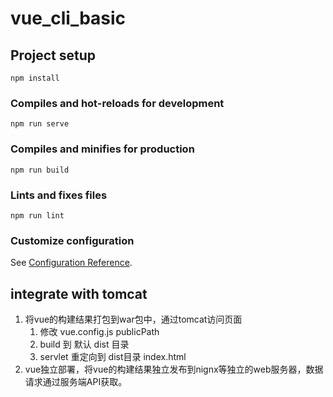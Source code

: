 # vue_cli_basic

## Project setup
```
npm install
```

### Compiles and hot-reloads for development
```
npm run serve
```

### Compiles and minifies for production
```
npm run build
```

### Lints and fixes files
```
npm run lint
```

### Customize configuration
See [Configuration Reference](https://cli.vuejs.org/config/).


## integrate with tomcat
1. 将vue的构建结果打包到war包中，通过tomcat访问页面
   1. 修改 vue.config.js publicPath
   2. build 到 默认 dist 目录
   3. servlet 重定向到 dist目录 index.html
2. vue独立部署，将vue的构建结果独立发布到nignx等独立的web服务器，数据请求通过服务端API获取。